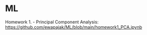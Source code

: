 # ML

Homework 1. - Principal Component Analysis: https://github.com/ewapajak/ML/blob/main/homework1_PCA.ipynb
